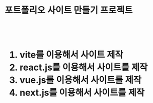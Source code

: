 <h1>포트폴리오 사이트 만들기 프로젝트<h1>
<br>
<ol>
<li>vite를 이용해서 사이트 제작 </li>
<li>react.js를 이용해서 사이트를 제작 </li>
<li>vue.js를 이용해서 사이트를 제작 </li>
<li>next.js를 이용해서 사이트를 제작 </li>
</ol>